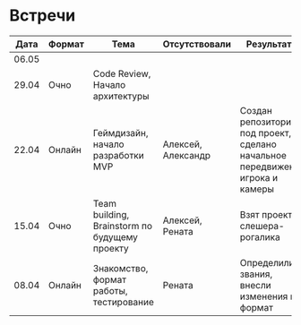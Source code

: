 # Встречи

| Дата  | Формат | Тема                                          | Отсутствовали      | Результаты                                                                    |
| ----- | ------ | --------------------------------------------- | ------------------ | ----------------------------------------------------------------------------- |
| 06.05 |        |                                               |                    |                                                                               |
| 29.04 | Очно   | Code Review, Начало архитектуры               |                    |                                                                               |
| 22.04 | Онлайн | Геймдизайн, начало разработки MVP             | Алексей, Александр | Создан репозиторий под проект, сделано начальное передвижение игрока и камеры |
| 15.04 | Очно   | Team building, Brainstorm по будущему проекту | Алексей, Рената    | Взят проект слешера-рогалика                                                  |
| 08.04 | Онлайн | Знакомство, формат работы, тестирование       | Рената             | Определили звания, внесли изменения в формат                                  |
